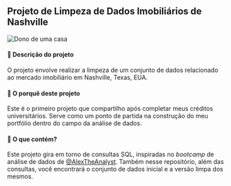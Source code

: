 ## Projeto de Limpeza de Dados Imobiliários de Nashville

![Dono de uma casa](https://img.freepik.com/fotos-gratis/mao-apresentando-modelo-de-casa-para-campanha-de-emprestimo_53876-104970.jpg?t=st=1713620028~exp=1713623628~hmac=6dc48fdab0a19d0031f064d4cf73be07f2151871c034abaeae086996a634fe33&w=1060)
#### 📜 Descrição do projeto 

O projeto envolve realizar a limpeza de um conjunto de dados relacionado ao mercado imobiliário em Nashville, Texas, EUA.

#### 💭 O porquê deste projeto 

Este é o primeiro projeto que compartilho após completar meus créditos universitários. Serve como um ponto de partida na construção do meu portfólio dentro do campo da análise de dados.

#### 🔎 O que contém?

Este projeto gira em torno de consultas SQL, inspiradas no _bootcamp_ de análise de dados de [@AlexTheAnalyst](https://www.youtube.com/channel/UC7cs8q-gJRlGwj4A8OmCmXg). Também nesse repositório, além das consultas, você encontrará o conjunto de dados inicial e a versão limpa dos mesmos.
